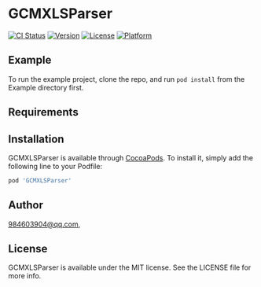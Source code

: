 # GCMXLSParser

[![CI Status](https://img.shields.io/travis/984603904@qq.com/GCMXLSParser.svg?style=flat)](https://travis-ci.org/984603904@qq.com/GCMXLSParser)
[![Version](https://img.shields.io/cocoapods/v/GCMXLSParser.svg?style=flat)](https://cocoapods.org/pods/GCMXLSParser)
[![License](https://img.shields.io/cocoapods/l/GCMXLSParser.svg?style=flat)](https://cocoapods.org/pods/GCMXLSParser)
[![Platform](https://img.shields.io/cocoapods/p/GCMXLSParser.svg?style=flat)](https://cocoapods.org/pods/GCMXLSParser)

## Example

To run the example project, clone the repo, and run `pod install` from the Example directory first.

## Requirements

## Installation

GCMXLSParser is available through [CocoaPods](https://cocoapods.org). To install
it, simply add the following line to your Podfile:

```ruby
pod 'GCMXLSParser'
```

## Author

984603904@qq.com,

## License

GCMXLSParser is available under the MIT license. See the LICENSE file for more info.
